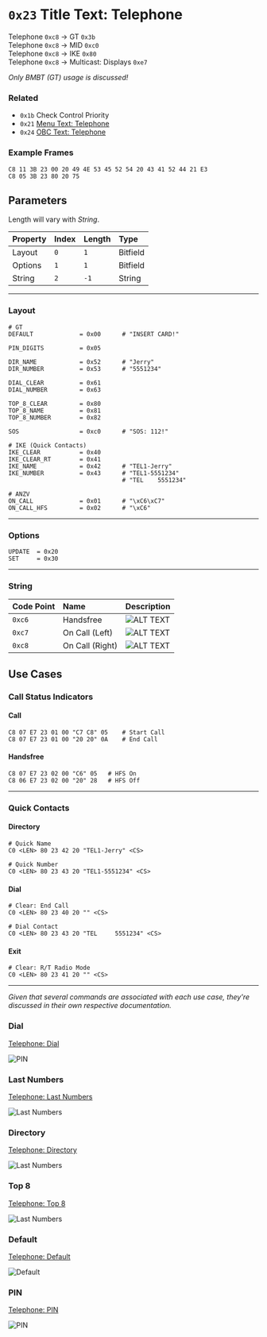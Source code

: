# `0x23` Title Text: Telephone

Telephone `0xc8` → GT `0x3b`  
Telephone `0xc8` → MID `0xc0`  
Telephone `0xc8` → IKE `0x80`  
Telephone `0xc8` → Multicast: Displays `0xe7`

*Only BMBT (GT) usage is discussed!*

### Related

- `0x1b` Check Control Priority
- `0x21` [Menu Text: Telephone](21.md)
- `0x24` [OBC Text: Telephone](24.md)

### Example Frames

    C8 11 3B 23 00 20 49 4E 53 45 52 54 20 43 41 52 44 21 E3
    C8 05 3B 23 80 20 75 

## Parameters

Length will vary with *String*.

Property|Index|Length|Type
:-------|:----|:-----|:---
Layout|`0`|`1`|Bitfield
Options|`1`|`1`|Bitfield
String|`2`|`-1`|String

---

### Layout
    
    # GT
    DEFAULT             = 0x00      # "INSERT CARD!"
        
    PIN_DIGITS          = 0x05
        
    DIR_NAME            = 0x52      # "Jerry"
    DIR_NUMBER          = 0x53      # "5551234"
    
    DIAL_CLEAR          = 0x61
    DIAL_NUMBER         = 0x63
    
    TOP_8_CLEAR         = 0x80
    TOP_8_NAME          = 0x81
    TOP_8_NUMBER        = 0x82
    
    SOS                 = 0xc0      # "SOS: 112!"
    
    # IKE (Quick Contacts)
    IKE_CLEAR           = 0x40
    IKE_CLEAR_RT        = 0x41
    IKE_NAME            = 0x42      # "TEL1-Jerry"
    IKE_NUMBER          = 0x43      # "TEL1-5551234"
                                    # "TEL    5551234"
    
    # ANZV
    ON_CALL             = 0x01      # "\xC6\xC7"
    ON_CALL_HFS         = 0x02      # "\xC6"

---

### Options
    
    UPDATE  = 0x20
    SET     = 0x30

---

### String

Code Point|Name|Description
:--|:--|:--
`0xc6`|Handsfree|![ALT TEXT](23/c6.JPG)
`0xc7`|On Call (Left)|![ALT TEXT](23/c7.JPG)
`0xc8`|On Call (Right)|![ALT TEXT](23/c8.JPG)

## Use Cases

### Call Status Indicators

#### Call

    C8 07 E7 23 01 00 "C7 C8" 05    # Start Call
    C8 07 E7 23 01 00 "20 20" 0A    # End Call

#### Handsfree

    C8 07 E7 23 02 00 "C6" 05   # HFS On
    C8 06 E7 23 02 00 "20" 28   # HFS Off

---

### Quick Contacts

#### Directory

    # Quick Name
    C0 <LEN> 80 23 42 20 "TEL1-Jerry" <CS>
    
    # Quick Number
    C0 <LEN> 80 23 43 20 "TEL1-5551234" <CS>

#### Dial
    
    # Clear: End Call
    C0 <LEN> 80 23 40 20 "" <CS>
    
    # Dial Contact
    C0 <LEN> 80 23 43 20 "TEL     5551234" <CS>

#### Exit
    
    # Clear: R/T Radio Mode
    C0 <LEN> 80 23 41 20 "" <CS>

---

*Given that several commands are associated with each use case, they're discussed in their own respective documentation.*

### Dial

[Telephone: Dial](dial.md)

![PIN](23/42_0.JPG)

### Last Numbers

[Telephone: Last Numbers](last_numbers.md)

![Last Numbers](23/42_1.JPG)

### Directory

[Telephone: Directory](directory.md)

![Last Numbers](23/43.JPG)

### Top 8

[Telephone: Top 8](top_8.md)

![Last Numbers](23/80.JPG)

### Default

[Telephone: Default](default.md)

![Default](23/00.JPG)

### PIN

[Telephone: PIN](pin.md)

![PIN](23/05.JPG)